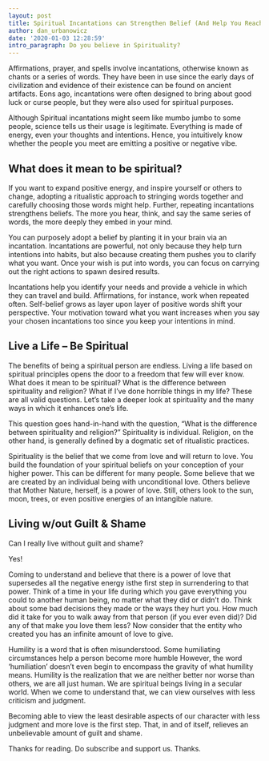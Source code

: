```yaml
---
layout: post
title: Spiritual Incantations can Strengthen Belief (And Help You Reach Goals)
author: dan_urbanowicz
date: '2020-01-03 12:28:59'
intro_paragraph: Do you believe in Spirituality?
---
```

Affirmations, prayer, and spells involve incantations, otherwise known as chants or a series of words. They have been in use since the early days of civilization and evidence of their existence can be found on ancient artifacts. Eons ago, incantations were often designed to bring about good luck or curse people, but they were also used for spiritual purposes.

Although Spiritual incantations might seem like mumbo jumbo to some people, science tells us their usage is legitimate. Everything is made of energy, even your thoughts and intentions. Hence, you intuitively know whether the people you meet are emitting a positive or negative vibe.

## What does it mean to be spiritual?

If you want to expand positive energy, and inspire yourself or others to change, adopting a ritualistic approach to stringing words together and carefully choosing those words might help. Further, repeating incantations strengthens beliefs. The more you hear, think, and say the same series of words, the more deeply they embed in your mind.

You can purposely adopt a belief by planting it in your brain via an incantation. Incantations are powerful, not only because they help turn intentions into habits, but also because creating them pushes you to clarify what you want. Once your wish is put into words, you can focus on carrying out the right actions to spawn desired results.

Incantations help you identify your needs and provide a vehicle in which they can travel and build. Affirmations, for instance, work when repeated often. Self-belief grows as layer upon layer of positive words shift your perspective. Your motivation toward what you want increases when you say your chosen incantations too since you keep your intentions in mind.

## Live a Life – Be Spiritual

The benefits of being a spiritual person are endless. Living a life based on spiritual principles opens the door to a freedom that few will ever know. What does it mean to be spiritual? What is the difference between spirituality and religion? What if I’ve done horrible things in my life? These are all valid questions. Let’s take a deeper look at spirituality and the many ways in which it enhances one’s life.

This question goes hand-in-hand with the question, “What is the difference between spirituality and religion?” Spirituality is individual. Religion, on the other hand, is generally defined by a dogmatic set of ritualistic practices.

Spirituality is the belief that we come from love and will return to love. You build the foundation of your spiritual beliefs on your conception of your higher power. This can be different for many people. Some believe that we are created by an individual being with unconditional love. Others believe that Mother Nature, herself, is a power of love. Still, others look to the sun, moon, trees, or even positive energies of an intangible nature.

## Living w/out Guilt & Shame

Can I really live without guilt and shame?

Yes!

Coming to understand and believe that there is a power of love that supersedes all the negative energy isthe first step in surrendering to that power. Think of a time in your life during which you gave everything you could to another human being, no matter what they did or didn’t do. Think about some bad decisions they made or the ways they hurt you. How much did it take for you to walk away from that person (if you ever even did)? Did any of that make you love them less? Now consider that the entity who created you has an infinite amount of love to give.

Humility is a word that is often misunderstood. Some humiliating circumstances help a person become more humble However, the word ‘humiliation’ doesn’t even begin to encompass the gravity of what humility means. Humility is the realization that we are neither better nor worse than others, we are all just human. We are spiritual beings living in a secular world. When we come to understand that, we can view ourselves with less criticism and judgment.

Becoming able to view the least desirable aspects of our character with less judgment and more love is the first step. That, in and of itself, relieves an unbelievable amount of guilt and shame.

Thanks for reading. Do subscribe and support us. Thanks.
